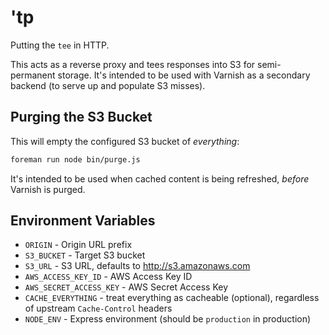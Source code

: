 # 'tp

Putting the `tee` in HTTP.

This acts as a reverse proxy and tees responses into S3 for semi-permanent
storage.  It's intended to be used with Varnish as a secondary backend (to
serve up and populate S3 misses).

## Purging the S3 Bucket

This will empty the configured S3 bucket of *everything*:

```bash
foreman run node bin/purge.js
```

It's intended to be used when cached content is being refreshed, *before*
Varnish is purged.

## Environment Variables

* `ORIGIN` - Origin URL prefix
* `S3_BUCKET` - Target S3 bucket
* `S3_URL` - S3 URL, defaults to http://s3.amazonaws.com
* `AWS_ACCESS_KEY_ID` - AWS Access Key ID
* `AWS_SECRET_ACCESS_KEY` - AWS Secret Access Key
* `CACHE_EVERYTHING` - treat everything as cacheable (optional), regardless of
  upstream `Cache-Control` headers
* `NODE_ENV` - Express environment (should be `production` in production)
